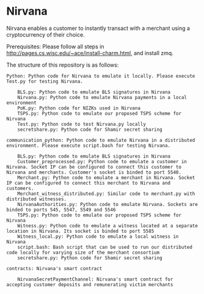 # Nirvana

Nirvana enables a customer to instantly transact with a merchant using a cryptocurrency of their choice.

Prerequisites: Please follow all steps in http://pages.cs.wisc.edu/~ace/install-charm.html, and install zmq. 

The structure of this repository is as follows:

    Python: Python code for Nirvana to emulate it locally. Please execute Test.py for testing Nirvana. 
    
        BLS.py: Python code to emulate BLS signatures in Nirvana
        Nirvana.py: Python code to emulate Nirvana payments in a local environment
        PoK.py: Python code for NIZKs used in Nirvana
        TSPS.py: Python code to emulate our proposed TSPS scheme for Nirvana
        Test.py: Python code to test Nirvana.py locally
        secretshare.py: Python code for Shamir secret sharing
 
    communication_python: Python code to emulate Nirvana in a distributed environment. Please execute script.bash for testing Nirvana.
    
        BLS.py: Python code to emulate BLS signatures in Nirvana
        Customer_preprocessed.py: Python code to emulate a customer in Nirvana. Socket IP can be configured to connect this customer to Nirvana and merchants. Customer's socket is binded to port 5540.
        Merchant.py: Python code to emulate a merchant in Nirvana. Socket IP can be configured to connect this merchant to Nirvana and customers.
        Merchant_witness_distributed.py: Similar code to merchant.py with distributed witnesses. 
        NirvanaAuthorities.py: Python code to emulate Nirvana. Sockets are binded to ports 545, 5547, 5549 and 5546
        TSPS.py: Python code to emulate our proposed TSPS scheme for Nirvana
        Witness.py: Python code to emulate a witness located at a separate location in Nirvana. Its socket is binded to port 5585
        Witness_local.py: Python code to emulate a local witness in Nirvana
        script.bash: Bash script that can be used to run our distributed code locally for varying size of the merchant consortium
        secretshare.py: Python code for Shamir secret sharing
        
    contracts: Nirvana's smart contract
    
        NirvanaSecretPaymentChannel: Nirvana's smart contract for accepting customer deposits and remunerating victim merchants

